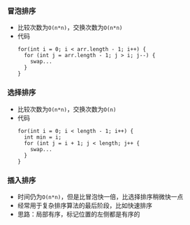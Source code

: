 ### 冒泡排序
- 比较次数为`O(n*n)`，交换次数为`O(n*n)`
- 代码
  ```
  for(int i = 0; i < arr.length - 1; i++) {
    for (int j = arr.length - 1; j > i; j--) {
      swap...
    }
  }
  ```

### 选择排序
- 比较次数为`O(n*n)`，交换次数为`O(n)`
- 代码
  ```
  for(int i = 0; i < length - 1; i++) {
    int min = i;
    for (int j = i + 1; j < length; j++ {
      swap...
    }
  }
  ```

### 插入排序
- 时间仍为`O(n*n)`，但是比冒泡快一倍，比选择排序稍微快一点
- 经常用于复杂排序算法的最后阶段，比如快速排序
- 思路：局部有序，标记位置的左侧都是有序的
